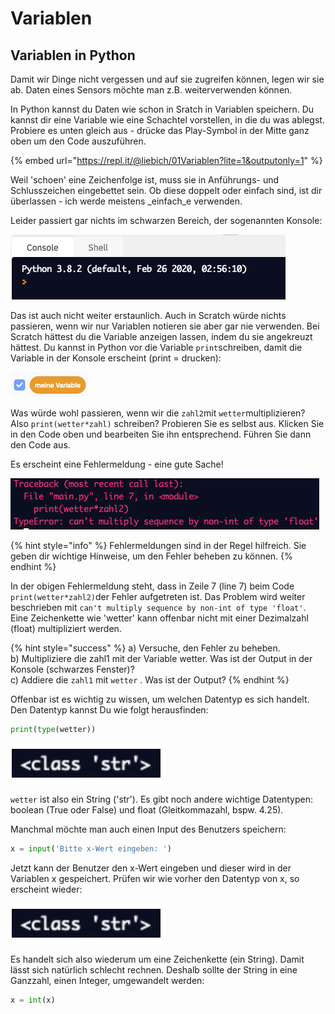 # Variablen

## Variablen in Python

Damit wir Dinge nicht vergessen und auf sie zugreifen können, legen wir sie ab. Daten eines Sensors möchte man z.B. weiterverwenden können.

In Python kannst du Daten wie schon in Sratch in Variablen speichern. Du kannst dir eine Variable wie eine Schachtel vorstellen, in die du was ablegst. Probiere es unten gleich aus - drücke das Play-Symbol in der Mitte ganz oben um den Code auszuführen.

{% embed url="https://repl.it/@liebich/01Variablen?lite=1&outputonly=1" %}

Weil 'schoen' eine Zeichenfolge ist, muss sie in Anführungs- und Schlusszeichen eingebettet sein. Ob diese doppelt oder einfach sind, ist dir überlassen - ich werde meistens _einfach_e verwenden.

Leider passiert gar nichts im schwarzen Bereich, der sogenannten Konsole:

![](../.gitbook/assets/grafik%20%2822%29.png)

Das ist auch nicht weiter erstaunlich. Auch in Scratch würde nichts passieren, wenn wir nur Variablen notieren sie aber gar nie verwenden. Bei Scratch hättest du die Variable anzeigen lassen, indem du sie angekreuzt hättest. Du kannst in Python vor die Variable `print`schreiben, damit die Variable in der Konsole erscheint \(print = drucken\):

![](../.gitbook/assets/grafik%20%284%29.png)

Was würde wohl passieren, wenn wir die `zahl2`mit `wetter`multiplizieren? Also `print(wetter*zahl)` schreiben? Probieren Sie es selbst aus. Klicken Sie in den Code oben und bearbeiten Sie ihn entsprechend. Führen Sie dann den Code aus.

Es erscheint eine Fehlermeldung - eine gute Sache!

![](../.gitbook/assets/grafik%20%283%29.png)

{% hint style="info" %}
Fehlermeldungen sind in der Regel hilfreich. Sie geben dir wichtige Hinweise, um den Fehler beheben zu können.
{% endhint %}

In der obigen Fehlermeldung steht, dass in Zeile 7 \(line 7\) beim Code `print(wetter*zahl2)`der Fehler aufgetreten ist. Das Problem wird weiter beschrieben mit `can't multiply sequence by non-int of type 'float'`. Eine Zeichenkette wie 'wetter' kann offenbar nicht mit einer Dezimalzahl \(float\) multipliziert werden.

{% hint style="success" %}
a\) Versuche, den Fehler zu beheben.  
b\) Multipliziere die zahl1 mit der Variable wetter. Was ist der Output in der Konsole \(schwarzes Fenster\)?  
c\) Addiere die `zahl1` mit `wetter` . Was ist der Output?
{% endhint %}

Offenbar ist es wichtig zu wissen, um welchen Datentyp es sich handelt. Den Datentyp kannst Du wie folgt herausfinden:

```python
print(type(wetter))
```

![](../.gitbook/assets/grafik%20%2817%29.png)

`wetter` ist also ein String \('str'\). Es gibt noch andere wichtige Datentypen: boolean \(True oder False\) und float \(Gleitkommazahl, bspw. 4.25\).

Manchmal möchte man auch einen Input des Benutzers speichern:

```python
x = input('Bitte x-Wert eingeben: ')
```

Jetzt kann der Benutzer den x-Wert eingeben und dieser wird in der Variablen x gespeichert. Prüfen wir wie vorher den Datentyp von x, so erscheint wieder:

![](../.gitbook/assets/grafik%20%289%29.png)

Es handelt sich also wiederum um eine Zeichenkette \(ein String\). Damit lässt sich natürlich schlecht rechnen. Deshalb sollte der String in eine Ganzzahl, einen Integer, umgewandelt werden:

```python
x = int(x)
```



